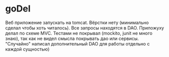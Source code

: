 # goDel
Веб приложение запускать на tomcat. Вёрстки нету (минимально сделал чтобы хоть читалось). Все запросы находятся в DAO. Приложуху делал по схеме MVC. Тестами не покрывал (mockito, junit не много знаю), так как не видел смысла покрывать дао или сервисы. "Случайно" написал дополнительный DAO для работы отдельно с каждой сущностью)
